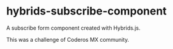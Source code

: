 # hybrids-subscribe-component
A subscribe form component created with Hybrids.js. 

This was a challenge of Coderos MX community. 
